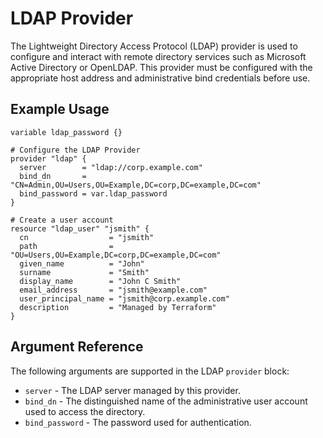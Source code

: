 # LDAP Provider

The Lightweight Directory Access Protocol (LDAP) provider is used to configure and interact with remote directory services such as Microsoft Active Directory or OpenLDAP. This provider must be configured with the appropriate host address and administrative bind credentials before use.

## Example Usage

```hcl
variable ldap_password {}

# Configure the LDAP Provider
provider "ldap" {
  server        = "ldap://corp.example.com"
  bind_dn       = "CN=Admin,OU=Users,OU=Example,DC=corp,DC=example,DC=com"
  bind_password = var.ldap_password
}

# Create a user account
resource "ldap_user" "jsmith" {
  cn                  = "jsmith"
  path                = "OU=Users,OU=Example,DC=corp,DC=example,DC=com"
  given_name          = "John"
  surname             = "Smith"
  display_name        = "John C Smith"
  email_address       = "jsmith@example.com"
  user_principal_name = "jsmith@corp.example.com"
  description         = "Managed by Terraform"
}
```

## Argument Reference

The following arguments are supported in the LDAP ``provider`` block:

* ``server`` - The LDAP server managed by this provider.
* ``bind_dn`` - The distinguished name of the administrative user account used to access the directory.
* ``bind_password`` - The password used for authentication.
